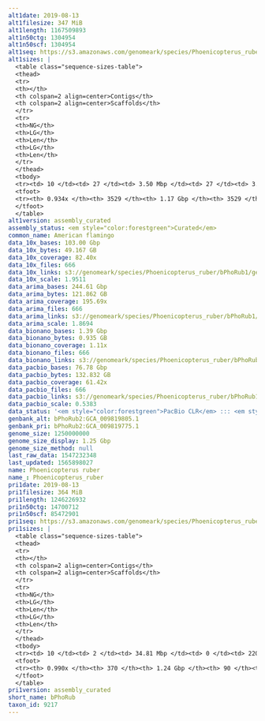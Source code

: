 ```yaml
---
alt1date: 2019-08-13
alt1filesize: 347 MiB
alt1length: 1167509893
alt1n50ctg: 1304954
alt1n50scf: 1304954
alt1seq: https://s3.amazonaws.com/genomeark/species/Phoenicopterus_ruber/bPhoRub1/assembly_curated/bPhoRub1.alt.cur.20190813.fasta.gz
alt1sizes: |
  <table class="sequence-sizes-table">
  <thead>
  <tr>
  <th></th>
  <th colspan=2 align=center>Contigs</th>
  <th colspan=2 align=center>Scaffolds</th>
  </tr>
  <tr>
  <th>NG</th>
  <th>LG</th>
  <th>Len</th>
  <th>LG</th>
  <th>Len</th>
  </tr>
  </thead>
  <tbody>
  <tr><td> 10 </td><td> 27 </td><td> 3.50 Mbp </td><td> 27 </td><td> 3.50 Mbp </td></tr>  <tr><td> 20 </td><td> 69 </td><td> 2.67 Mbp </td><td> 69 </td><td> 2.67 Mbp </td></tr>  <tr><td> 30 </td><td> 122 </td><td> 2.11 Mbp </td><td> 122 </td><td> 2.11 Mbp </td></tr>  <tr><td> 40 </td><td> 189 </td><td> 1.68 Mbp </td><td> 189 </td><td> 1.68 Mbp </td></tr>  <tr style="background-color:#cccccc;"><td> 50 </td><td> 274 </td><td> 1.30 Mbp </td><td> 274 </td><td> 1.30 Mbp </td></tr>  <tr><td> 60 </td><td> 382 </td><td> 1.02 Mbp </td><td> 382 </td><td> 1.02 Mbp </td></tr>  <tr><td> 70 </td><td> 534 </td><td> 0.65 Mbp </td><td> 534 </td><td> 0.65 Mbp </td></tr>  <tr><td> 80 </td><td> 809 </td><td> 308.95 Kbp </td><td> 809 </td><td> 308.95 Kbp </td></tr>  <tr><td> 90 </td><td> 2014 </td><td> 46.63 Kbp </td><td> 2014 </td><td> 46.63 Kbp </td></tr>  <tr><td> 100 </td><td> 0 </td><td>  </td><td> 0 </td><td>  </td></tr>  </tbody>
  <tfoot>
  <tr><th> 0.934x </th><th> 3529 </th><th> 1.17 Gbp </th><th> 3529 </th><th> 1.17 Gbp </th></tr>
  </tfoot>
  </table>
alt1version: assembly_curated
assembly_status: <em style="color:forestgreen">Curated</em>
common_name: American flamingo
data_10x_bases: 103.00 Gbp
data_10x_bytes: 49.167 GB
data_10x_coverage: 82.40x
data_10x_files: 666
data_10x_links: s3://genomeark/species/Phoenicopterus_ruber/bPhoRub1/genomic_data/10x/<br>
data_10x_scale: 1.9511
data_arima_bases: 244.61 Gbp
data_arima_bytes: 121.862 GB
data_arima_coverage: 195.69x
data_arima_files: 666
data_arima_links: s3://genomeark/species/Phoenicopterus_ruber/bPhoRub1/genomic_data/arima/<br>
data_arima_scale: 1.8694
data_bionano_bases: 1.39 Gbp
data_bionano_bytes: 0.935 GB
data_bionano_coverage: 1.11x
data_bionano_files: 666
data_bionano_links: s3://genomeark/species/Phoenicopterus_ruber/bPhoRub1/genomic_data/bionano/<br>
data_pacbio_bases: 76.78 Gbp
data_pacbio_bytes: 132.832 GB
data_pacbio_coverage: 61.42x
data_pacbio_files: 666
data_pacbio_links: s3://genomeark/species/Phoenicopterus_ruber/bPhoRub1/genomic_data/pacbio/<br>
data_pacbio_scale: 0.5383
data_status: '<em style="color:forestgreen">PacBio CLR</em> ::: <em style="color:forestgreen">10x</em> ::: <em style="color:forestgreen">Bionano</em> ::: <em style="color:forestgreen">Arima</em>'
genbank_alt: bPhoRub2:GCA_009819805.1
genbank_pri: bPhoRub2:GCA_009819775.1
genome_size: 1250000000
genome_size_display: 1.25 Gbp
genome_size_method: null
last_raw_data: 1547232348
last_updated: 1565898027
name: Phoenicopterus ruber
name_: Phoenicopterus_ruber
pri1date: 2019-08-13
pri1filesize: 364 MiB
pri1length: 1246226932
pri1n50ctg: 14700712
pri1n50scf: 85472901
pri1seq: https://s3.amazonaws.com/genomeark/species/Phoenicopterus_ruber/bPhoRub1/assembly_curated/bPhoRub1.pri.cur.20190813.fasta.gz
pri1sizes: |
  <table class="sequence-sizes-table">
  <thead>
  <tr>
  <th></th>
  <th colspan=2 align=center>Contigs</th>
  <th colspan=2 align=center>Scaffolds</th>
  </tr>
  <tr>
  <th>NG</th>
  <th>LG</th>
  <th>Len</th>
  <th>LG</th>
  <th>Len</th>
  </tr>
  </thead>
  <tbody>
  <tr><td> 10 </td><td> 2 </td><td> 34.81 Mbp </td><td> 0 </td><td> 220.92 Mbp </td></tr>  <tr><td> 20 </td><td> 6 </td><td> 28.88 Mbp </td><td> 1 </td><td> 171.13 Mbp </td></tr>  <tr><td> 30 </td><td> 11 </td><td> 20.53 Mbp </td><td> 1 </td><td> 171.13 Mbp </td></tr>  <tr><td> 40 </td><td> 18 </td><td> 17.49 Mbp </td><td> 2 </td><td> 128.78 Mbp </td></tr>  <tr style="background-color:#cccccc;"><td> 50 </td><td> 25 </td><td style="background-color:#88ff88;"> 14.70 Mbp </td><td> 4 </td><td style="background-color:#88ff88;"> 85.47 Mbp </td></tr>  <tr><td> 60 </td><td> 35 </td><td> 11.73 Mbp </td><td> 5 </td><td> 72.97 Mbp </td></tr>  <tr><td> 70 </td><td> 48 </td><td> 8.36 Mbp </td><td> 8 </td><td> 36.88 Mbp </td></tr>  <tr><td> 80 </td><td> 65 </td><td> 5.45 Mbp </td><td> 12 </td><td> 25.17 Mbp </td></tr>  <tr><td> 90 </td><td> 100 </td><td> 2.07 Mbp </td><td> 18 </td><td> 17.03 Mbp </td></tr>  <tr><td> 100 </td><td> 0 </td><td>  </td><td> 0 </td><td>  </td></tr>  </tbody>
  <tfoot>
  <tr><th> 0.990x </th><th> 370 </th><th> 1.24 Gbp </th><th> 90 </th><th> 1.25 Gbp </th></tr>
  </tfoot>
  </table>
pri1version: assembly_curated
short_name: bPhoRub
taxon_id: 9217
---
```

